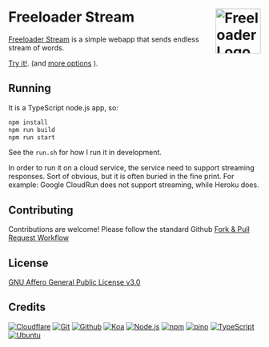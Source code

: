 # Freeloader Stream [<img alt="Freeloader Logo" src="https://www.freeloader.wtf/favicon.svg" height="90" align="right" />](https://www.freeloader.wtf/)

[Freeloader Stream](https://wordstream.freeloader.wtf/) is a simple webapp that sends endless stream of words.
 
[Try it!](https://wordstream.freeloader.wtf/words.txt).  (and [more options](https://wordstream.freeloader.wtf/words.txt) ).

## Running

It is a TypeScript node.js app, so:

```bash
npm install
npm run build
npm run start
```

See the `run.sh` for how I run it in development.

In order to run it on a cloud service, the service need to support streaming responses.  Sort of obvious, but it is often buried in the fine print.  For example: Google CloudRun does not support streaming, while Heroku does.

## Contributing

Contributions are welcome!  Please follow the standard Github [Fork & Pull Request Workflow](https://gist.github.com/Chaser324/ce0505fbed06b947d962)

## License

[GNU Affero General Public License v3.0](LICENSE.txt)

## Credits

[![Cloudflare](https://www.vectorlogo.zone/logos/cloudflare/cloudflare-ar21.svg)](https://www.cloudflare.com/ "CDN")
[![Git](https://www.vectorlogo.zone/logos/git-scm/git-scm-ar21.svg)](https://git-scm.com/ "Version control")
[![Github](https://www.vectorlogo.zone/logos/github/github-ar21.svg)](https://github.com/ "Code hosting")
[![Koa](https://www.vectorlogo.zone/logos/koajs/koajs-ar21.svg)](https://koajs.com/ "Web framework")
[![Node.js](https://www.vectorlogo.zone/logos/nodejs/nodejs-ar21.svg)](https://nodejs.org/ "Application Server")
[![npm](https://www.vectorlogo.zone/logos/npmjs/npmjs-ar21.svg)](https://www.npmjs.com/ "JS Package Management")
[![pino](https://www.vectorlogo.zone/logos/getpinoio/getpinoio-ar21.svg)](https://www.getpino.io/ "Logging")
[![TypeScript](https://www.vectorlogo.zone/logos/typescriptlang/typescriptlang-ar21.svg)](https://www.typescriptlang.org/ "Programming Language")
[![Ubuntu](https://www.vectorlogo.zone/logos/ubuntu/ubuntu-ar21.svg)](https://www.ubuntu.com/ "Word list")
